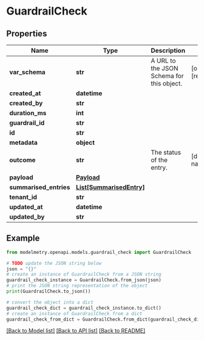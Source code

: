 # GuardrailCheck


## Properties

Name | Type | Description | Notes
------------ | ------------- | ------------- | -------------
**var_schema** | **str** | A URL to the JSON Schema for this object. | [optional] [readonly] 
**created_at** | **datetime** |  | 
**created_by** | **str** |  | 
**duration_ms** | **int** |  | 
**guardrail_id** | **str** |  | 
**id** | **str** |  | 
**metadata** | **object** |  | 
**outcome** | **str** | The status of the entry. | [default to na]
**payload** | [**Payload**](Payload.md) |  | 
**summarised_entries** | [**List[SummarisedEntry]**](SummarisedEntry.md) |  | 
**tenant_id** | **str** |  | 
**updated_at** | **datetime** |  | 
**updated_by** | **str** |  | 

## Example

```python
from modelmetry.openapi.models.guardrail_check import GuardrailCheck

# TODO update the JSON string below
json = "{}"
# create an instance of GuardrailCheck from a JSON string
guardrail_check_instance = GuardrailCheck.from_json(json)
# print the JSON string representation of the object
print(GuardrailCheck.to_json())

# convert the object into a dict
guardrail_check_dict = guardrail_check_instance.to_dict()
# create an instance of GuardrailCheck from a dict
guardrail_check_from_dict = GuardrailCheck.from_dict(guardrail_check_dict)
```
[[Back to Model list]](../README.md#documentation-for-models) [[Back to API list]](../README.md#documentation-for-api-endpoints) [[Back to README]](../README.md)


